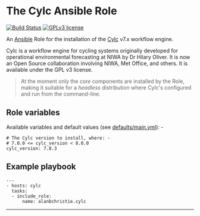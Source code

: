 # The Cylc Ansible Role

[![Build Status](https://travis-ci.org/alanbchristie/cylc.svg?branch=master)](https://travis-ci.org/alanbchristie/cylc)
[![GPLv3 license](https://img.shields.io/badge/License-GPLv3-blue.svg)](http://perso.crans.org/besson/LICENSE.html)

An [Ansible] Role for the installation of the [Cylc] v7.x workflow engine.

Cylc is a workflow engine for cycling systems originally developed for
operational environmental forecasting at NIWA by Dr Hilary Oliver.
It is now an Open Source collaboration involving NIWA, Met Office, and others.
It is available under the GPL v3 license.

>   At the moment only the _core_ components are installed by the Role, making
    it suitable for a _headless_ distribution where Cylc's configured and run
    from the command-line.

## Role variables
Available variables and default values
(see [defaults/main.yml](defaults/main.yml)): -

    # The Cylc version to install, where: -
    # 7.0.0 <= cylc_version < 8.0.0
    cylc_version: 7.8.3

## Example playbook

    ---
    - hosts: cylc
      tasks:
      - include_role:
          name: alanbchristie.cylc

---

[Ansible]: https://pypi.org/project/ansible/
[Cylc]: https://cylc.github.io
